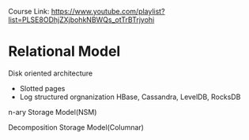 Course Link: https://www.youtube.com/playlist?list=PLSE8ODhjZXjbohkNBWQs_otTrBTrjyohi


<h1>Relational Model</h1>

Disk oriented architecture 
  - Slotted pages
  - Log structured orgnanization
     HBase, Cassandra, LevelDB, RocksDB
 
n-ary Storage Model(NSM)

Decomposition Storage Model(Columnar)
